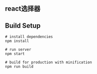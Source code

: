## react选择器

## Build Setup

```
# install dependencies
npm install

# run server
npm start

# build for production with minification
npm run build

```